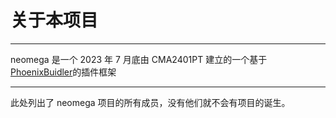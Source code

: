 <script setup>
import { VPTeamMembers } from 'vitepress/theme'
import members from "./.vitepress/data/members"
</script>

# 关于本项目

---

neomega 是一个 2023 年 7 月底由 CMA2401PT 建立的一个基于[PhoenixBuidler](https://github.com/LNSSPsd/PhoenixBuilder)的插件框架

---

此处列出了 neomega 项目的所有成员，没有他们就不会有项目的诞生。

<VPTeamMembers size="small" :members="members" />
